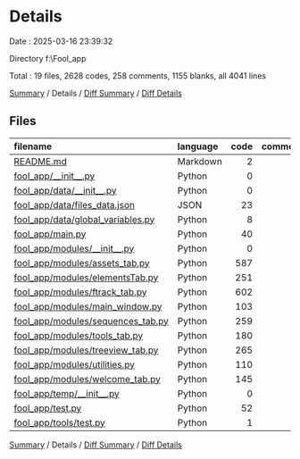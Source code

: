 # Details

Date : 2025-03-16 23:39:32

Directory f:\\Fool_app

Total : 19 files,  2628 codes, 258 comments, 1155 blanks, all 4041 lines

[Summary](results.md) / Details / [Diff Summary](diff.md) / [Diff Details](diff-details.md)

## Files
| filename | language | code | comment | blank | total |
| :--- | :--- | ---: | ---: | ---: | ---: |
| [README.md](/README.md) | Markdown | 2 | 0 | 1 | 3 |
| [fool\_app/\_\_init\_\_.py](/fool_app/__init__.py) | Python | 0 | 0 | 1 | 1 |
| [fool\_app/data/\_\_init\_\_.py](/fool_app/data/__init__.py) | Python | 0 | 0 | 1 | 1 |
| [fool\_app/data/files\_data.json](/fool_app/data/files_data.json) | JSON | 23 | 0 | 0 | 23 |
| [fool\_app/data/global\_variables.py](/fool_app/data/global_variables.py) | Python | 8 | 7 | 8 | 23 |
| [fool\_app/main.py](/fool_app/main.py) | Python | 40 | 11 | 14 | 65 |
| [fool\_app/modules/\_\_init\_\_.py](/fool_app/modules/__init__.py) | Python | 0 | 0 | 1 | 1 |
| [fool\_app/modules/assets\_tab.py](/fool_app/modules/assets_tab.py) | Python | 587 | 60 | 277 | 924 |
| [fool\_app/modules/elementsTab.py](/fool_app/modules/elementsTab.py) | Python | 251 | 39 | 121 | 411 |
| [fool\_app/modules/ftrack\_tab.py](/fool_app/modules/ftrack_tab.py) | Python | 602 | 42 | 266 | 910 |
| [fool\_app/modules/main\_window.py](/fool_app/modules/main_window.py) | Python | 103 | 6 | 23 | 132 |
| [fool\_app/modules/sequences\_tab.py](/fool_app/modules/sequences_tab.py) | Python | 259 | 43 | 125 | 427 |
| [fool\_app/modules/tools\_tab.py](/fool_app/modules/tools_tab.py) | Python | 180 | 10 | 82 | 272 |
| [fool\_app/modules/treeview\_tab.py](/fool_app/modules/treeview_tab.py) | Python | 265 | 23 | 118 | 406 |
| [fool\_app/modules/utilities.py](/fool_app/modules/utilities.py) | Python | 110 | 2 | 38 | 150 |
| [fool\_app/modules/welcome\_tab.py](/fool_app/modules/welcome_tab.py) | Python | 145 | 12 | 50 | 207 |
| [fool\_app/temp/\_\_init\_\_.py](/fool_app/temp/__init__.py) | Python | 0 | 0 | 1 | 1 |
| [fool\_app/test.py](/fool_app/test.py) | Python | 52 | 3 | 28 | 83 |
| [fool\_app/tools/test.py](/fool_app/tools/test.py) | Python | 1 | 0 | 0 | 1 |

[Summary](results.md) / Details / [Diff Summary](diff.md) / [Diff Details](diff-details.md)